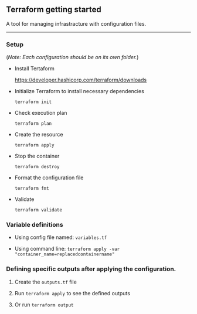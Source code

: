 ## Terraform getting started

A tool for managing infrastracture with configuration files.

---

### Setup

(_Note: Each configuration should be on its own folder._)

- Install Tertaform

  https://developer.hashicorp.com/terraform/downloads

- Initialize Terraform to install necessary dependencies

  `terraform init`

- Check execution plan

  `terraform plan`

- Create the resource

  `terraform apply`

- Stop the container

  `terraform destroy`

- Format the configuration file

  `terraform fmt`

- Validate

  `terraform validate`

### Variable definitions

- Using config file named: `variables.tf`

- Using command line: `terraform apply -var "container_name=replacedcontainername"`

### Defining specific outputs after applying the configuration.

1. Create the `outputs.tf` file

2. Run `terraform apply` to see the defined outputs

3. Or run `terraform output`
